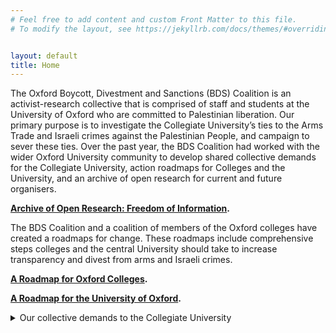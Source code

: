```yaml
---
# Feel free to add content and custom Front Matter to this file.
# To modify the layout, see https://jekyllrb.com/docs/themes/#overriding-theme-defaults


layout: default
title: Home
---
```


The Oxford Boycott, Divestment and Sanctions (BDS) Coalition is an activist-research collective that is comprised of staff and students at the University of Oxford who are committed to Palestinian liberation. Our primary purpose is to investigate the Collegiate University’s ties to the Arms Trade and Israeli crimes against the Palestinian People, and campaign to sever these ties. Over the past year, the BDS Coalition had worked with the wider Oxford University community to develop shared collective demands for the Collegiate University, action roadmaps for Colleges and the University, and an archive of open research for current and future organisers. 

**[Archive of Open Research: Freedom of Information](./archiveoffois.md).**

The BDS Coalition and a coalition of members of the Oxford colleges have created a roadmaps for change. These roadmaps include comprehensive steps colleges and the central University should take to increase transparency and divest from arms and Israeli crimes. 

**[A Roadmap for Oxford Colleges](./collegeroadmap.pdf).**

**[A Roadmap for the University of Oxford](./uniroadmap.pdf).**

<details>
<summary>Our collective demands to the Collegiate University</summary>
1. Disclose University-wide Assets
2. Divest University-wide Assets 
3. Overhaul Investment Policy
4. Boycott Institutional Relationships
5. Drop Barclays 
6. Rebuild and Reinvest 
We share these demands with the student-led [Oxford Action for Palestine (OA4P) Solidarity Encampment](https://linktr.ee/oxact4pal). The Primer on our demands to the University of Oxford can be found here: [https://oxfordbds.github.io/data/primer.pdf](https://oxfordbds.github.io/data/primer.pdf)
</details>

